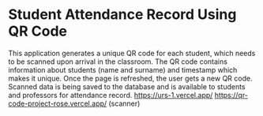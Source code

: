 # Student Attendance Record Using QR Code
This application generates a unique QR code for each student, which needs to be scanned upon arrival in the classroom. The QR code contains information about students (name and surname) and timestamp which makes it unique. Once the page is refreshed, the user gets a new QR code. Scanned data is being saved to the database and is available to students and professors for attendance record.
https://urs-1.vercel.app/
https://qr-code-project-rose.vercel.app/ (scanner)
